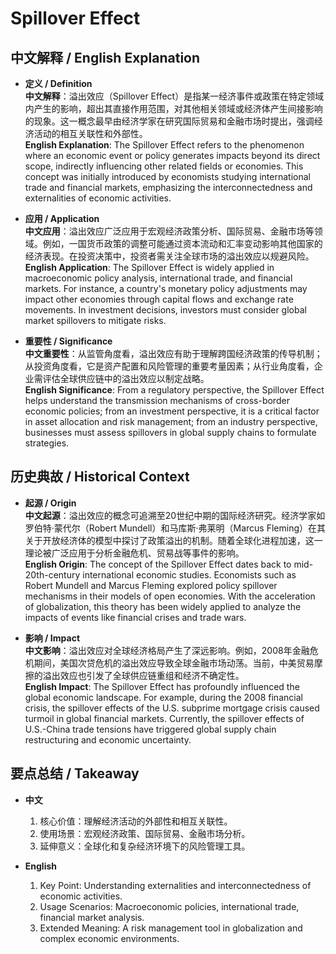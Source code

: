 # Spillover Effect

## 中文解释 / English Explanation

* **定义 / Definition**  
  **中文解释**：溢出效应（Spillover Effect）是指某一经济事件或政策在特定领域内产生的影响，超出其直接作用范围，对其他相关领域或经济体产生间接影响的现象。这一概念最早由经济学家在研究国际贸易和金融市场时提出，强调经济活动的相互关联性和外部性。  
  **English Explanation**: The Spillover Effect refers to the phenomenon where an economic event or policy generates impacts beyond its direct scope, indirectly influencing other related fields or economies. This concept was initially introduced by economists studying international trade and financial markets, emphasizing the interconnectedness and externalities of economic activities.

* **应用 / Application**  
  **中文应用**：溢出效应广泛应用于宏观经济政策分析、国际贸易、金融市场等领域。例如，一国货币政策的调整可能通过资本流动和汇率变动影响其他国家的经济表现。在投资决策中，投资者需关注全球市场的溢出效应以规避风险。  
  **English Application**: The Spillover Effect is widely applied in macroeconomic policy analysis, international trade, and financial markets. For instance, a country's monetary policy adjustments may impact other economies through capital flows and exchange rate movements. In investment decisions, investors must consider global market spillovers to mitigate risks.

* **重要性 / Significance**  
  **中文重要性**：从监管角度看，溢出效应有助于理解跨国经济政策的传导机制；从投资角度看，它是资产配置和风险管理的重要考量因素；从行业角度看，企业需评估全球供应链中的溢出效应以制定战略。  
  **English Significance**: From a regulatory perspective, the Spillover Effect helps understand the transmission mechanisms of cross-border economic policies; from an investment perspective, it is a critical factor in asset allocation and risk management; from an industry perspective, businesses must assess spillovers in global supply chains to formulate strategies.

## 历史典故 / Historical Context

* **起源 / Origin**  
  **中文起源**：溢出效应的概念可追溯至20世纪中期的国际经济研究。经济学家如罗伯特·蒙代尔（Robert Mundell）和马库斯·弗莱明（Marcus Fleming）在其关于开放经济体的模型中探讨了政策溢出的机制。随着全球化进程加速，这一理论被广泛应用于分析金融危机、贸易战等事件的影响。  
  **English Origin**: The concept of the Spillover Effect dates back to mid-20th-century international economic studies. Economists such as Robert Mundell and Marcus Fleming explored policy spillover mechanisms in their models of open economies. With the acceleration of globalization, this theory has been widely applied to analyze the impacts of events like financial crises and trade wars.

* **影响 / Impact**  
  **中文影响**：溢出效应对全球经济格局产生了深远影响。例如，2008年金融危机期间，美国次贷危机的溢出效应导致全球金融市场动荡。当前，中美贸易摩擦的溢出效应也引发了全球供应链重组和经济不确定性。  
  **English Impact**: The Spillover Effect has profoundly influenced the global economic landscape. For example, during the 2008 financial crisis, the spillover effects of the U.S. subprime mortgage crisis caused turmoil in global financial markets. Currently, the spillover effects of U.S.-China trade tensions have triggered global supply chain restructuring and economic uncertainty.

## 要点总结 / Takeaway

* **中文**  
  1. 核心价值：理解经济活动的外部性和相互关联性。
  2. 使用场景：宏观经济政策、国际贸易、金融市场分析。
  3. 延伸意义：全球化和复杂经济环境下的风险管理工具。

* **English**  
  1. Key Point: Understanding externalities and interconnectedness of economic activities.
  2. Usage Scenarios: Macroeconomic policies, international trade, financial market analysis.
  3. Extended Meaning: A risk management tool in globalization and complex economic environments.
